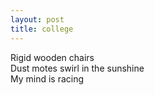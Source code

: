 ```yaml
---
layout: post
title: college
---
```


Rigid wooden chairs<br/>
Dust motes swirl in the sunshine<br/>
My mind is racing
